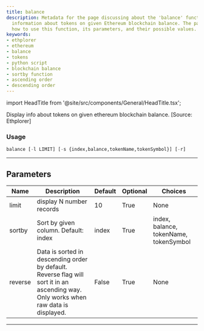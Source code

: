 ```yaml
---
title: balance
description: Metadata for the page discussing about the 'balance' function to display
  information about tokens on given Ethereum blockchain balance. The page outlines
  how to use this function, its parameters, and their possible values.
keywords:
- ethplorer
- ethereum
- balance
- tokens
- python script
- blockchain balance
- sortby function
- ascending order
- descending order
---
```


import HeadTitle from '@site/src/components/General/HeadTitle.tsx';

<HeadTitle title="crypto/onchain/balance - Reference | OpenBB Terminal Docs" />

Display info about tokens on given ethereum blockchain balance. [Source: Ethplorer]

### Usage

```python
balance [-l LIMIT] [-s {index,balance,tokenName,tokenSymbol}] [-r]
```

---

## Parameters

| Name | Description | Default | Optional | Choices |
| ---- | ----------- | ------- | -------- | ------- |
| limit | display N number records | 10 | True | None |
| sortby | Sort by given column. Default: index | index | True | index, balance, tokenName, tokenSymbol |
| reverse | Data is sorted in descending order by default. Reverse flag will sort it in an ascending way. Only works when raw data is displayed. | False | True | None |

---
